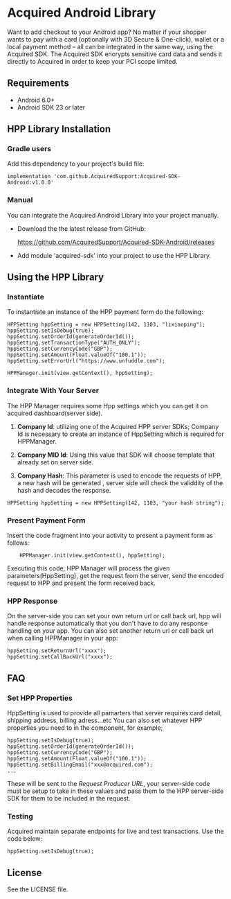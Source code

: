 # Acquired Android Library
Want to add checkout to your Android app? No matter if your shopper wants to pay with a card (optionally with 3D Secure & One-click), wallet or a local payment method – all can be integrated in the same way, using the Acquired SDK. The Acquired SDK encrypts sensitive card data and sends it directly to Acquired in order to keep your PCI scope limited.

## Requirements

- Android 6.0+
- Android SDK 23 or later

## HPP Library Installation

### Gradle users
Add this dependency to your project's build file:
```
implementation 'com.github.AcquiredSupport:Acquired-SDK-Android:v1.0.0'
```

### Manual

You can integrate the Acquired Android Library into your project manually.

- Download the the latest release from GitHub:

    https://github.com/AcquiredSupport/Acquired-SDK-Android/releases

- Add module 'acquired-sdk' into your project to use the HPP Library.

## Using the HPP Library

### Instantiate

To instantiate an instance of the HPP payment form  do the following:

```
HPPSetting hppSetting = new HPPSetting(142, 1103, "lixiaoping");
hppSetting.setIsDebug(true);
hppSetting.setOrderId(generateOrderId());
hppSetting.setTransactionType("AUTH_ONLY");
hppSetting.setCurrencyCode("GBP");
hppSetting.setAmount(Float.valueOf("100.1"));
hppSetting.setErrorUrl("https://www.unfuddle.com");

HPPManager.init(view.getContext(), hppSetting);
```

### Integrate With Your Server

The HPP Manager requires some Hpp settings which you can get it on acquired dashboard(server side).

1) **Company Id**: utilizing one of the Acquired HPP server SDKs; Company Id is necessary to create an instance of HppSetting which is required for HPPManager.

2) **Company MID Id**: Using this value that SDK will choose template that already set on server side.

3) **Company Hash**: This parameter is used to encode the requests of HPP, a new hash will be generated , server side will check the validdity of the hash and decodes the response.

```
HPPSetting hppSetting = new HPPSetting(142, 1103, "your hash string");
```


### Present Payment Form

Insert the code fragment into your activity to present a payment form as follows:

```
    HPPManager.init(view.getContext(), hppSetting);
```

Executing this code, HPP Manager will process the given parameters(HppSetting), get the request from the server, send the encoded request to HPP and present the form received back.

###  HPP Response 

On the server-side you can set your own return url or call back url, hpp will handle response automatically that you don't have to do any response handling on your app. You can also set another return url or call back url when calling HPPManager in your app:

```
hppSetting.setReturnUrl("xxxx");
hppSetting.setCallBackUrl("xxxx");
```

## FAQ

### Set HPP Properties
HppSetting is used to provide all pamarters that server requires:card detail, shipping address, billing adress...etc 
You can also set whatever HPP properties you need to in the component, for example;

```
hppSetting.setIsDebug(true);
hppSetting.setOrderId(generateOrderId());
hppSetting.setCurrencyCode("GBP");
hppSetting.setAmount(Float.valueOf("100.1"));
hppSetting.setBillingEmail("xxx@acquired.com");
...
```

These will be sent to the *Request Producer URL*, your server-side code must be setup to take in these values and pass them to the HPP server-side SDK for them to be included in the request.  

### Testing     

Acquired maintain separate endpoints for live and test transactions. Use the code below:

```
hppSetting.setIsDebug(true);
```     

## License

See the LICENSE file.

